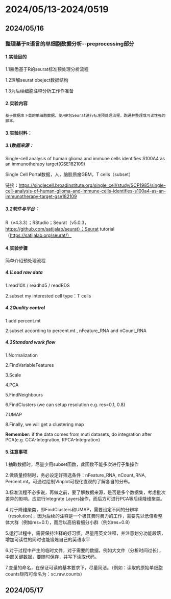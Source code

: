 # 2024/05/13-2024/0519

## 2024/05/16

### 整理基于R语言的单细胞数据分析--preprocessing部分

#### 1.实验目的

1.1熟悉基于R的seurat标准预处理分析流程

1.2理解seurat obeject数据结构

1.3为后续细胞注释分析工作作准备

#### 2.实验内容

    基于数据库下载的单细胞数据，使用R包Seurat进行标准预处理流程，跑通并整理成可读性强的脚本。

#### 3.实验材料：

##### 3.1数据来源：

Single-cell analysis of human glioma and immune cells identifies S100A4 as an immunotherapy target(GSE182109)

Single Cell Portal数据，人，脑胶质瘤GBM，T cells（subset）

链接：https://singlecell.broadinstitute.org/single_cell/study/SCP1985/single-cell-analysis-of-human-glioma-and-immune-cells-identifies-s100a4-as-an-immunotherapy-target-gse182109

##### 3.2软件与平台：

R（v4.3.3）；RStudio；Seurat（v5.0.3，https://github.com/satijalab/seurat）；Seurat tutorial（https://satijalab.org/seurat/）

#### 4.实验步骤

简单介绍预处理流程

##### 4.1Load raw data

1.read10X / readhd5 / readRDS

2.subset my interested cell type：T cells

##### 4.2Quality control

1.add percent.mt

2.subset according to percent.mt , nFeature_RNA and nCount_RNA

##### 4.3Standard work flow

1.Normalization

2.FindVariableFeatures

3.Scale

4.PCA

5.FindNeighbours

6.FindClusters (we can setup resolution e.g. res=0.1, 0.8)

7.UMAP

8.Finally, we will get a clustering map

**Remember:** if the data comes from muti datasets, do integration after PCA(e.g. CCA-Integration, RPCA-Integration)

#### 5.注意事项

1.抽取数据时，尽量少用subset函数，此函数不能多次进行子集操作

2.做质量控制时，务必设定好筛选条件：nFeature_RNA, nCount_RNA, Percent.mt。可通过绘制Vlnplot可视化直观的了解各自的分布。

3.标准流程不必多说，再做之前，要了解数据来源，是否是多个数据集，考虑批次差异的影响，应进行Integrate Layers操作，而后方可进行PCA等后续降维聚类。

4.对于降维聚类，即FindClusters和UMAP，需要设定不同的分辨率（resolution），因为后续的注释是一个极其费时费力的工作，需要先以低倍看整体大群（例如res=0.1），而后以高倍看细分小群（例如res=0.8）

5.运行过程中，需要保持注释的好习惯，尽量用英文注释，并注意划分功能段落，增加可读性的同时也能锻炼自己的英语水平

6.对于过程中产生的临时文件，对于需要的数据，例如大文件（分析时间过长），中部关键数据，要随时保存，并写下读取代码。

7.变量的命名，在保证可读的基本要求下，尽量简洁。（例如：读取的原始单细胞counts矩阵可命名为：sc.raw.counts）

## 2024/05/17
